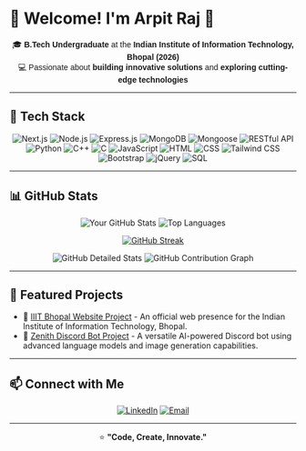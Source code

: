 <h1>🌟 Welcome! I'm Arpit Raj 👋</h1>

<div align="center" style="font-family: 'Arial', sans-serif;">

<p>🎓 <strong>B.Tech Undergraduate</strong> at the <strong>Indian Institute of Information Technology, Bhopal (2026)</strong><br>
💻 Passionate about <strong>building innovative solutions</strong> and <strong>exploring cutting-edge technologies</strong></p>

</div>

<hr>

<h2>🧰 Tech Stack</h2>

<div align="center">

<img src="https://img.shields.io/badge/Next.js-000000?style=for-the-badge&logo=nextdotjs&logoColor=white" alt="Next.js">
<img src="https://img.shields.io/badge/Node.js-339933?style=for-the-badge&logo=node.js&logoColor=white" alt="Node.js">
<img src="https://img.shields.io/badge/Express.js-000000?style=for-the-badge&logo=express&logoColor=white" alt="Express.js">
<img src="https://img.shields.io/badge/MongoDB-47A248?style=for-the-badge&logo=mongodb&logoColor=white" alt="MongoDB">
<img src="https://img.shields.io/badge/Mongoose-880000?style=for-the-badge&logo=mongoose&logoColor=white" alt="Mongoose">
<img src="https://img.shields.io/badge/REST_API-02569B?style=for-the-badge&logo=api&logoColor=white" alt="RESTful API">
<img src="https://img.shields.io/badge/Python-3776AB?style=for-the-badge&logo=python&logoColor=white" alt="Python">
<img src="https://img.shields.io/badge/C++-00599C?style=for-the-badge&logo=c%2B%2B&logoColor=white" alt="C++">
<img src="https://img.shields.io/badge/C-A8B9CC?style=for-the-badge&logo=c&logoColor=white" alt="C">
<img src="https://img.shields.io/badge/JavaScript-F7DF1E?style=for-the-badge&logo=javascript&logoColor=black" alt="JavaScript">
<img src="https://img.shields.io/badge/HTML5-E34F26?style=for-the-badge&logo=html5&logoColor=white" alt="HTML">
<img src="https://img.shields.io/badge/CSS3-1572B6?style=for-the-badge&logo=css3&logoColor=white" alt="CSS">
<img src="https://img.shields.io/badge/Tailwind_CSS-38B2AC?style=for-the-badge&logo=tailwind-css&logoColor=white" alt="Tailwind CSS">
<img src="https://img.shields.io/badge/Bootstrap-7952B3?style=for-the-badge&logo=bootstrap&logoColor=white" alt="Bootstrap">
<img src="https://img.shields.io/badge/jQuery-0769AD?style=for-the-badge&logo=jquery&logoColor=white" alt="jQuery">
<img src="https://img.shields.io/badge/SQL-4479A1?style=for-the-badge&logo=postgresql&logoColor=white" alt="SQL">

</div>

<hr>

<h2>📊 GitHub Stats</h2>

<div align="center">
<img src="https://github-readme-stats.vercel.app/api?username=M1CTIAN&theme=tokyonight&hide_border=false&include_all_commits=true&count_private=true" alt="Your GitHub Stats">
<img src="https://github-readme-stats.vercel.app/api/top-langs/?username=M1CTIAN&layout=compact&theme=tokyonight" alt="Top Languages">
  
<a href="https://git.io/streak-stats"><img src="https://streak-stats.demolab.com?user=M1CTIAN&theme=tokyonight" alt="GitHub Streak" /></a>

<img src="https://github-profile-trophy.vercel.app/?username=M1CTIAN&theme=radical&no-frame=true&column=2&row=2" alt="GitHub Detailed Stats">
<img src="https://github-profile-summary-cards.vercel.app/api/cards/profile-details?username=M1CTIAN&theme=radical" alt="GitHub Contribution Graph">

</div>

<hr>

<h2>📌 Featured Projects</h2>

<ul>
  <li>🔗 <a href="https://iiitbhopal-website.vercel.app/">IIIT Bhopal Website Project</a> - An official web presence for the Indian Institute of Information Technology, Bhopal.</li>
  <li>🔗 <a href="https://github.com/M1CTIAN/Zenith">Zenith Discord Bot Project</a> - A versatile AI-powered Discord bot using advanced language models and image generation capabilities.</li>
</ul>

<hr>

<h2>📫 Connect with Me</h2>

<div align="center">

<a href="https://www.linkedin.com/in/arpit-raj-52965a25a/"><img src="https://img.shields.io/badge/LinkedIn-%230077B5.svg?&style=for-the-badge&logo=linkedin&logoColor=white" alt="LinkedIn"></a>
<a href="mailto:raj.arpit140@gmail.com"><img src="https://img.shields.io/badge/Email-D14836?style=for-the-badge&logo=gmail&logoColor=white" alt="Email"></a>

</div>

<hr>

<div align="center">

<p>⭐️ <strong>"Code, Create, Innovate."</strong></p>

</div>

